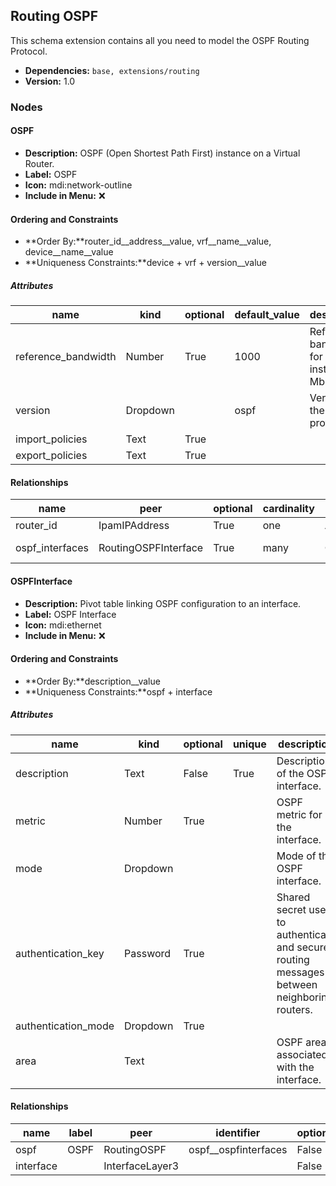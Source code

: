 ## Routing OSPF

This schema extension contains all you need to model the OSPF Routing Protocol.

- **Dependencies:** `base, extensions/routing`
- **Version:** 1.0

### Nodes

#### OSPF

- **Description:** OSPF (Open Shortest Path First) instance on a Virtual Router.
- **Label:** OSPF
- **Icon:** mdi:network-outline
- **Include in Menu:** ❌

#### Ordering and Constraints

- **Order By:**router_id__address__value, vrf__name__value, device__name__value
- **Uniqueness Constraints:**device + vrf + version__value

##### Attributes

| name | kind | optional | default_value | description | order_weight | choices |
| ---- | ---- | -------- | ------------- | ----------- | ------------ | ------- |
| reference\_bandwidth | Number | True | 1000 | Reference bandwidth for OSPF instance \(in Mbps\)\. | 1150 | \`\` |
| version | Dropdown |  | ospf | Version of the OSPF protocol\. | 1100 | \`ospf, ospfv3\` |
| import\_policies | Text | True |  |  | 1300 | \`\` |
| export\_policies | Text | True |  |  | 1350 | \`\` |

#### Relationships

| name | peer | optional | cardinality | kind | label | identifier |
| ---- | ---- | -------- | ----------- | ---- | ----- | ---------- |
| router\_id | IpamIPAddress | True | one | Attribute |  |  |
| ospf\_interfaces | RoutingOSPFInterface | True | many | Component | OSPF Interfaces | ospf\_\_ospfinterfaces |

#### OSPFInterface

- **Description:** Pivot table linking OSPF configuration to an interface.
- **Label:** OSPF Interface
- **Icon:** mdi:ethernet
- **Include in Menu:** ❌

#### Ordering and Constraints

- **Order By:**description__value
- **Uniqueness Constraints:**ospf + interface

##### Attributes

| name | kind | optional | unique | description | order_weight | choices | default_value |
| ---- | ---- | -------- | ------ | ----------- | ------------ | ------- | ------------- |
| description | Text | False | True | Description of the OSPF interface\. | 1500 | \`\` |  |
| metric | Number | True |  | OSPF metric for the interface\. | 1400 | \`\` |  |
| mode | Dropdown |  |  | Mode of the OSPF interface\. | 1300 | \`normal, passive, peer\_to\_peer\` | normal |
| authentication\_key | Password | True |  | Shared secret used to authenticate and secure routing messages between neighboring routers\. | 1250 | \`\` |  |
| authentication\_mode | Dropdown | True |  |  | 1225 | \`md5, sha1\` |  |
| area | Text |  |  | OSPF area associated with the interface\. | 1200 | \`\` |  |

#### Relationships

| name | label | peer | identifier | optional | cardinality | kind | order_weight |
| ---- | ----- | ---- | ---------- | -------- | ----------- | ---- | ------------ |
| ospf | OSPF | RoutingOSPF | ospf\_\_ospfinterfaces | False | one | Parent | 1100 |
| interface |  | InterfaceLayer3 |  | False | one | Attribute | 1200 |
